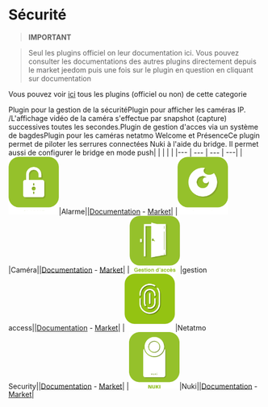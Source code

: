 
# Sécurité


>**IMPORTANT**

>Seul les plugins officiel on leur documentation ici. Vous pouvez consulter les documentations des autres plugins directement depuis le market jeedom puis une fois sur le plugin en question en cliquant sur documentation


Vous pouvez voir [ici](https://market.jeedom.com/index.php?v=d&p=market&type=plugin&categorie=security) tous les plugins (officiel ou non) de cette categorie

Plugin pour la gestion de la sécuritéPlugin pour afficher les caméras IP.<br>/L'affichage vidéo de la caméra s'effectue par snapshot (capture) successives toutes les secondes.Plugin de gestion d'acces via un système de bagdesPlugin pour les caméras netatmo Welcome et PrésenceCe plugin permet de piloter les serrures connectées Nuki à l'aide du bridge. Il permet aussi de configurer le bridge en mode push| | | | |
|--- | --- | --- | ---|
|<img src="alarm/alarm_icon.png" width="100" />|Alarme||[Documentation](alarm/index.md) - [Market](https://market.jeedom.com/index.php?v=d&p=market_display&id=26)|
|<img src="camera/camera_icon.png" width="100" />|Caméra||[Documentation](camera/index.md) - [Market](https://market.jeedom.com/index.php?v=d&p=market_display&id=70)|
|<img src="gestAccess/gestAccess_icon.png" width="100" />|gestion access||[Documentation](gestAccess/index.md) - [Market](https://market.jeedom.com/index.php?v=d&p=market_display&id=3686)|
|<img src="netatmoWelcome/netatmoWelcome_icon.png" width="100" />|Netatmo Security||[Documentation](netatmoWelcome/index.md) - [Market](https://market.jeedom.com/index.php?v=d&p=market_display&id=1967)|
|<img src="nuki/nuki_icon.png" width="100" />|Nuki||[Documentation](nuki/index.md) - [Market](https://market.jeedom.com/index.php?v=d&p=market_display&id=2819)|
